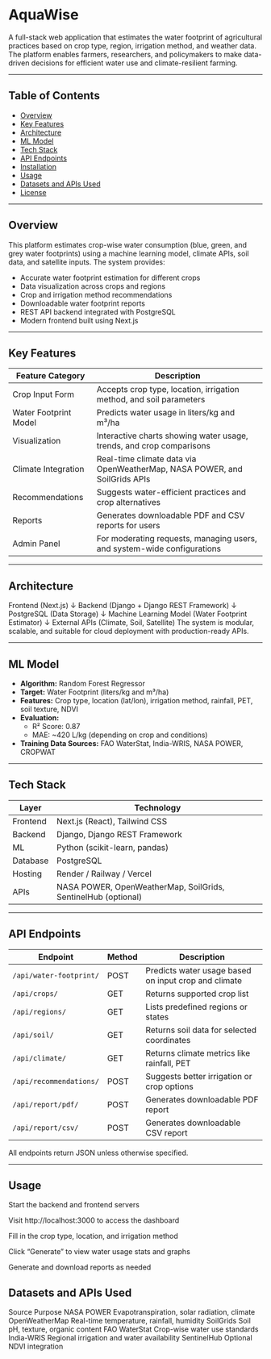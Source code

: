 # AquaWise

A full-stack web application that estimates the water footprint of agricultural practices based on crop type, region, irrigation method, and weather data. The platform enables farmers, researchers, and policymakers to make data-driven decisions for efficient water use and climate-resilient farming.

---

## Table of Contents

- [Overview](#overview)
- [Key Features](#key-features)
- [Architecture](#architecture)
- [ML Model](#ml-model)
- [Tech Stack](#tech-stack)
- [API Endpoints](#api-endpoints)
- [Installation](#installation)
- [Usage](#usage)
- [Datasets and APIs Used](#datasets-and-apis-used)
- [License](#license)

---

## Overview

This platform estimates crop-wise water consumption (blue, green, and grey water footprints) using a machine learning model, climate APIs, soil data, and satellite inputs. The system provides:

- Accurate water footprint estimation for different crops
- Data visualization across crops and regions
- Crop and irrigation method recommendations
- Downloadable water footprint reports
- REST API backend integrated with PostgreSQL
- Modern frontend built using Next.js

---

## Key Features

| Feature Category      | Description                                                                 |
|-----------------------|-----------------------------------------------------------------------------|
| Crop Input Form       | Accepts crop type, location, irrigation method, and soil parameters         |
| Water Footprint Model | Predicts water usage in liters/kg and m³/ha                                 |
| Visualization         | Interactive charts showing water usage, trends, and crop comparisons        |
| Climate Integration   | Real-time climate data via OpenWeatherMap, NASA POWER, and SoilGrids APIs   |
| Recommendations       | Suggests water-efficient practices and crop alternatives                   |
| Reports               | Generates downloadable PDF and CSV reports for users                        |
| Admin Panel           | For moderating requests, managing users, and system-wide configurations     |

---

## Architecture

Frontend (Next.js) ↓ Backend (Django + Django REST Framework) ↓ PostgreSQL (Data Storage) ↓ Machine Learning Model (Water Footprint Estimator) ↓ External APIs (Climate, Soil, Satellite)
The system is modular, scalable, and suitable for cloud deployment with production-ready APIs.

---

## ML Model

- **Algorithm:** Random Forest Regressor
- **Target:** Water Footprint (liters/kg and m³/ha)
- **Features:** Crop type, location (lat/lon), irrigation method, rainfall, PET, soil texture, NDVI
- **Evaluation:**
  - R² Score: 0.87
  - MAE: ~420 L/kg (depending on crop and conditions)
- **Training Data Sources:** FAO WaterStat, India-WRIS, NASA POWER, CROPWAT

---

## Tech Stack

| Layer        | Technology                       |
|--------------|----------------------------------|
| Frontend     | Next.js (React), Tailwind CSS    |
| Backend      | Django, Django REST Framework    |
| ML           | Python (scikit-learn, pandas)    |
| Database     | PostgreSQL                       |
| Hosting      | Render / Railway / Vercel        |
| APIs         | NASA POWER, OpenWeatherMap, SoilGrids, SentinelHub (optional)

---

## API Endpoints

| Endpoint                      | Method | Description                                          |
|-------------------------------|--------|------------------------------------------------------|
| `/api/water-footprint/`       | POST   | Predicts water usage based on input crop and climate |
| `/api/crops/`                 | GET    | Returns supported crop list                         |
| `/api/regions/`               | GET    | Lists predefined regions or states                  |
| `/api/soil/`                  | GET    | Returns soil data for selected coordinates          |
| `/api/climate/`               | GET    | Returns climate metrics like rainfall, PET          |
| `/api/recommendations/`       | POST   | Suggests better irrigation or crop options          |
| `/api/report/pdf/`            | POST   | Generates downloadable PDF report                   |
| `/api/report/csv/`            | POST   | Generates downloadable CSV report                   |

All endpoints return JSON unless otherwise specified.

---



## Usage
Start the backend and frontend servers

Visit http://localhost:3000 to access the dashboard

Fill in the crop type, location, and irrigation method

Click “Generate” to view water usage stats and graphs

Generate and download reports as needed

## Datasets and APIs Used
Source	Purpose
NASA POWER	Evapotranspiration, solar radiation, climate
OpenWeatherMap	Real-time temperature, rainfall, humidity
SoilGrids	Soil pH, texture, organic content
FAO WaterStat	Crop-wise water use standards
India-WRIS	Regional irrigation and water availability
SentinelHub	Optional NDVI integration
